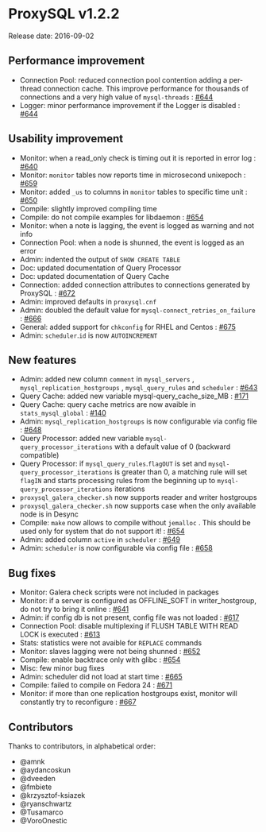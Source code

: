 # ProxySQL v1.2.2

Release date: 2016-09-02

## Performance improvement

* Connection Pool: reduced connection pool contention adding a per-thread connection cache. This improve performance for thousands of connections and a very high value of `mysql-threads` : [#644](../../../../issues/#644)
* Logger: minor performance improvement if the Logger is disabled : [#644](../../../../issues/644)

## Usability improvement

* Monitor: when a read_only check is timing out it is reported in error log : [#640](../../../../issues/640)
* Monitor: `monitor` tables now reports time in microsecond unixepoch : [#659](../../../../issues/659)
* Monitor: added `_us` to columns in `monitor` tables to specific time unit : [#650](../../../../issues/650)
* Compile: slightly improved compiling time
* Compile: do not compile examples for libdaemon : [#654](../../../../issues/654)
* Monitor: when a note is lagging, the event is logged as warning and not info
* Connection Pool: when a node is shunned, the event is logged as an error
* Admin: indented the output of `SHOW CREATE TABLE` 
* Doc: updated documentation of Query Processor
* Doc: updated documentation of Query Cache
* Connection: added connection attributes to connections generated by ProxySQL : [#672](../../../../issues/672)
* Admin: improved defaults in `proxysql.cnf`
* Admin: doubled the default value for `mysql-connect_retries_on_failure` : [#666](../../../../issues/666)
* General: added support for `chkconfig` for RHEL and Centos : [#675](../../../../issues/675)
* Admin: `scheduler`.`id` is now `AUTOINCREMENT`

## New features

* Admin: added new column `comment` in `mysql_servers` , `mysql_replication_hostgroups` , `mysql_query_rules` and `scheduler` : [#643](../../../../issues/643)
* Query Cache: added new variable mysql-query_cache_size_MB : [#171](../../../../issues/171)
* Query Cache: query cache metrics are now avaible in `stats_mysql_global` : [#140](../../../../issues/140)
* Admin: `mysql_replication_hostgroups` is now configurable via config file : [#648](../../../../issues/648)
* Query Processor: added new variable `mysql-query_processor_iterations` with a default value of 0 (backward compatible)
* Query Processor: if `mysql_query_rules`.`flagOUT` is set and `mysql-query_processor_iterations` is greater than 0, a matching rule will set `flagIN` and starts processing rules from the beginning up to `mysql-query_processor_iterations` iterations
* `proxysql_galera_checker.sh` now supports reader and writer hostgroups
* `proxysql_galera_checker.sh` now supports case when the only available node is in Desync
* Compile: `make` now allows to compile without `jemalloc` . This should be used only for system that do not support it! : [#654](../../../../issues/654)
* Admin: added column `active` in `scheduler` : [#649](../../../../issues/649)
* Admin: `scheduler` is now configurable via config file : [#658](../../../../issues/658)


## Bug fixes

* Monitor: Galera check scripts were not included in packages
* Monitor: if a server is configured as OFFLINE_SOFT in writer_hostgroup, do not try to bring it online : [#641](../../../../issues/641)
* Admin: if config db is not present, config file was not loaded : [#617](../../../../issues/617)
* Connection Pool: disable multiplexing if FLUSH TABLE WITH READ LOCK is executed : [#613](../../../../issues/613)
* Stats: statistics were not avaible for `REPLACE` commands
* Monitor: slaves lagging were not being shunned : [#652](../../../../issues/652)
* Compile: enable backtrace only with glibc : [#654](../../../../issues/654)
* Misc: few minor bug fixes
* Admin: scheduler did not load at start time : [#665](../../../../issues/665)
* Compile: failed to compile on Fedora 24 : [#671](../../../../issues/671)
* Monitor: if more than one replication hostgroups exist, monitor will constantly try to reconfigure : [#667](../../../../issues/667)

## Contributors

Thanks to contributors, in alphabetical order:
* @amnk
* @aydancoskun
* @dveeden
* @fmbiete
* @krzysztof-ksiazek
* @ryanschwartz
* @Tusamarco
* @VoroOnestic
